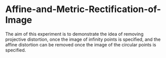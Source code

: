# Affine-and-Metric-Rectification-of-Image

The aim of this experiment is to demonstrate the idea of removing projective distortion, once the image of infinity points is specified, and the affine distortion can be removed once the image of the circular points is specified.
